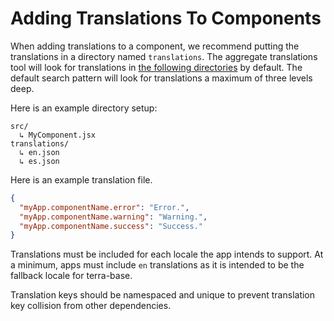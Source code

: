 # Adding Translations To Components

When adding translations to a component, we recommend putting the translations in a directory named `translations`. The aggregate translations tool will look for translations in [the following directories](https://github.com/cerner/terra-toolkit/blob/master/scripts/aggregate-translations/defaultSearchPatterns.js) by default. The default search pattern will look for translations a maximum of three levels deep.

Here is an example directory setup:

```
src/
  ↳ MyComponent.jsx
translations/
  ↳ en.json
  ↳ es.json
```

Here is an example translation file.

```json
{
  "myApp.componentName.error": "Error.",
  "myApp.componentName.warning": "Warning.",
  "myApp.componentName.success": "Success."
}
```

Translations must be included for each locale the app intends to support. At a minimum, apps must include `en` translations as it is intended to be the fallback locale for terra-base.

Translation keys should be namespaced and unique to prevent translation key collision from other dependencies.
